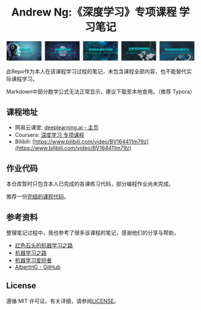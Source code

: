 <h1 align="center">Andrew Ng:《深度学习》专项课程 学习笔记</h1>

![Course](https://raw.githubusercontent.com/catchy666/Coursera-Deep-Learning-Andrew-Ng/main/c1-Neural%20Networks%20and%20Deep%20Learning/week2/tmp_imgs/00.png)

此Repo作为本人在该课程学习过程的笔记，未包含课程全部内容，也不能替代实际课程学习。

Markdown中部分数学公式无法正常显示，建议下载至本地食用。（推荐 Typora）

## 课程地址

 - 网易云课堂: [deeplearning.ai - 主页](https://study.163.com/provider/2001053000/index.htm)
 - Coursera: [深度学习 专项课程](https://www.coursera.org/specializations/deep-learning?#courses)
 - Bilibili: [https://www.bilibili.com/video/BV164411m79z](https://www.bilibili.com/video/BV164411m79z)

## 作业代码
本仓库暂时只包含本人已完成的各课练习代码，部分编程作业尚未完成。

推荐一份[完结的课程代码](https://github.com/JudasDie/deeplearning.ai)。

## 参考资料

整理笔记过程中，我也参考了很多该课程的笔记，感谢他们的分享与帮助。

* [红色石头的机器学习之路](https://zhuanlan.zhihu.com/Redstone)
* [机器学习之路](https://zhuanlan.zhihu.com/koalatree)
* [机器学习爱好者](http://www.ai-start.com)
* [AlbertHG - GitHub](https://github.com/AlbertHG/Coursera-Deep-Learning-deeplearning.ai)

## License
遵循 MIT 许可证。有关详细，请参阅[LICENSE](https://github.com/catchy666/Coursera-Deep-Learning-Andrew-Ng/blob/main/LICENSE)。
